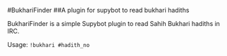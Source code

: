 #BukhariFinder
##A plugin for supybot to read bukhari hadiths

BukhariFinder is a simple Supybot plugin to read Sahih Bukhari hadiths in IRC.

Usage: `!bukhari #hadith_no`
